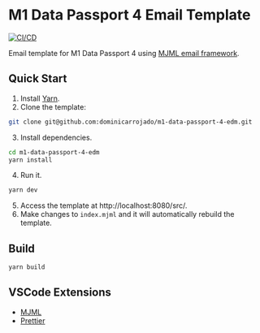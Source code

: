 # M1 Data Passport 4 Email Template

[![CI/CD](https://github.com/dominicarrojado/m1-data-passport-4-edm/actions/workflows/ci.yml/badge.svg)](https://github.com/dominicarrojado/m1-data-passport-4-edm/actions/workflows/ci.yml)

Email template for M1 Data Passport 4 using [MJML email framework](https://mjml.io/).

## Quick Start

1. Install [Yarn](https://yarnpkg.com/lang/en/docs/install/).
2. Clone the template:

```bash
git clone git@github.com:dominicarrojado/m1-data-passport-4-edm.git
```

3. Install dependencies.

```bash
cd m1-data-passport-4-edm
yarn install
```

4. Run it.

```bash
yarn dev
```

5. Access the template at http://localhost:8080/src/.
6. Make changes to `index.mjml` and it will automatically rebuild the template.

## Build

```bash
yarn build
```

## VSCode Extensions

- [MJML](https://marketplace.visualstudio.com/items?itemName=mjmlio.vscode-mjml)
- [Prettier](https://marketplace.visualstudio.com/items?itemName=esbenp.prettier-vscode)
